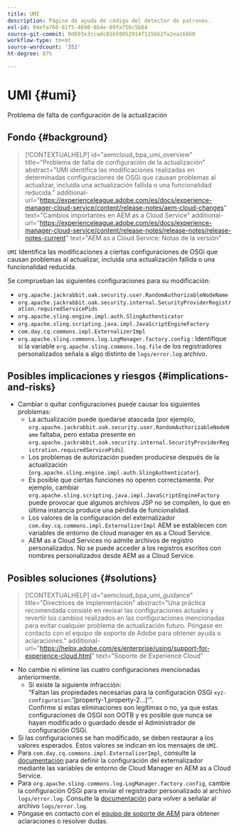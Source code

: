 ```yaml
---
title: UMI
description: Página de ayuda de código del detector de patrones.
exl-id: 04efa760-61f5-4690-8b4e-89fa756c5b64
source-git-commit: 0d693e3ccadc81b59852914f115bb2fa2ea166b0
workflow-type: tm+mt
source-wordcount: '352'
ht-degree: 87%

---
```


# UMI {#umi}

Problema de falta de configuración de la actualización

## Fondo {#background}

>[!CONTEXTUALHELP]
>id="aemcloud_bpa_umi_overview"
>title="Problema de falta de configuración de la actualización"
>abstract="UMI identifica las modificaciones realizadas en determinadas configuraciones de OSGi que causan problemas al actualizar, incluida una actualización fallida o una funcionalidad reducida."
>additional-url="https://experienceleague.adobe.com/es/docs/experience-manager-cloud-service/content/release-notes/aem-cloud-changes" text="Cambios importantes en AEM as a Cloud Service"
>additional-url="https://experienceleague.adobe.com/es/docs/experience-manager-cloud-service/content/release-notes/release-notes/release-notes-current" text="AEM as a Cloud Service: Notas de la versión"

`UMI` Identifica las modificaciones a ciertas configuraciones de OSGi que causan problemas al actualizar, incluida una actualización fallida o una funcionalidad reducida.

Se comprueban las siguientes configuraciones para su modificación:

* `org.apache.jackrabbit.oak.security.user.RandomAuthorizableNodeName`
* `org.apache.jackrabbit.oak.security.internal.SecurityProviderRegistration.requiredServicePids`
* `org.apache.sling.engine.impl.auth.SlingAuthenticator`
* `org.apache.sling.scripting.java.impl.JavaScriptEngineFactory`
* `com.day.cq.commons.impl.ExternalizerImpl`
* `org.apache.sling.commons.log.LogManager.factory.config` : Identifique si la variable `org.apache.sling.commons.log.file` de los registradores personalizados señala a algo distinto de `logs/error.log` archivo.

## Posibles implicaciones y riesgos {#implications-and-risks}

* Cambiar o quitar configuraciones puede causar los siguientes problemas:
   * La actualización puede quedarse atascada (por ejemplo, `org.apache.jackrabbit.oak.security.user.RandomAuthorizableNodeName` faltaba, pero estaba presente en `org.apache.jackrabbit.oak.security.internal.SecurityProviderRegistration.requiredServicePids`).
   * Los problemas de autorización pueden producirse después de la actualización (`org.apache.sling.engine.impl.auth.SlingAuthenticator`).
   * Es posible que ciertas funciones no operen correctamente. Por ejemplo, cambiar `org.apache.sling.scripting.java.impl.JavaScriptEngineFactory` puede provocar que algunos archivos JSP no se compilen, lo que en última instancia produce una pérdida de funcionalidad.
   * Los valores de la configuración del externalizador `com.day.cq.commons.impl.ExternalizerImpl` AEM se establecen con variables de entorno de cloud manager en as a Cloud Service.
   * AEM as a Cloud Services no admite archivos de registro personalizados. No se puede acceder a los registros escritos con nombres personalizados desde AEM as a Cloud Service.

## Posibles soluciones {#solutions}

>[!CONTEXTUALHELP]
>id="aemcloud_bpa_umi_guidance"
>title="Directrices de implementación"
>abstract="Una práctica recomendada consiste en revisar las configuraciones actuales y revertir los cambios realizados en las configuraciones mencionadas para evitar cualquier problema de actualización futuro. Póngase en contacto con el equipo de soporte de Adobe para obtener ayuda o aclaraciones."
>additional-url="https://helpx.adobe.com/es/enterprise/using/support-for-experience-cloud.html" text="Soporte de Experience Cloud"

* No cambie ni elimine las cuatro configuraciones mencionadas anteriormente.
   * Si existe la siguiente infracción:\
     “Faltan las propiedades necesarias para la configuración OSGi `xyz-configuration`:&#39;[property-1,property-2...]&#39;”.\
     Confirme si estas eliminaciones son legítimas o no, ya que estas configuraciones de OSGI son OOTB y es posible que nunca se hayan modificado o guardado desde el Administrador de configuración OSGi.
* Si las configuraciones se han modificado, se deben restaurar a los valores esperados. Estos valores se indican en los mensajes de `UMI`.
* Para `com.day.cq.commons.impl.ExternalizerImpl`, consulte la [documentación](https://experienceleague.adobe.com/es/docs/experience-manager-cloud-service/content/implementing/developer-tools/externalizer) para definir la configuración del externalizador mediante las variables de entorno de Cloud Manager en AEM as a Cloud Service.
* Para `org.apache.sling.commons.log.LogManager.factory.config`, cambie la configuración OSGi para enviar el registrador personalizado al archivo `logs/error.log`. Consulte la [documentación](https://experienceleague.adobe.com/es/docs/experience-manager-learn/cloud-service/debugging/debugging-aem-as-a-cloud-service/logs) para volver a señalar al archivo `logs/error.log`.
* Póngase en contacto con el [equipo de soporte de AEM](https://helpx.adobe.com/es/enterprise/using/support-for-experience-cloud.html) para obtener aclaraciones o resolver dudas.
